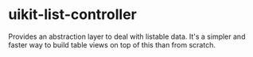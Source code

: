 # uikit-list-controller
Provides an abstraction layer to deal with listable data. It's a simpler and faster way to build table views on top of this than from scratch.
